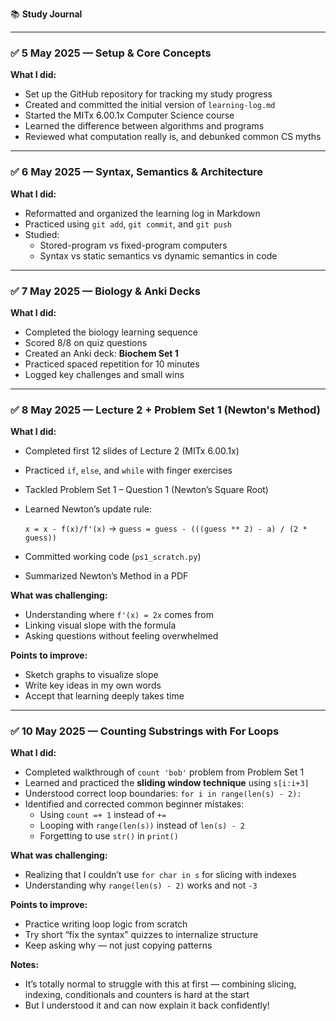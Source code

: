 📚 **Study Journal**

---

### ✅ 5 May 2025 — Setup & Core Concepts
**What I did:**
- Set up the GitHub repository for tracking my study progress
- Created and committed the initial version of `learning-log.md`
- Started the MITx 6.00.1x Computer Science course
- Learned the difference between algorithms and programs
- Reviewed what computation really is, and debunked common CS myths

---

### ✅ 6 May 2025 — Syntax, Semantics & Architecture
**What I did:**
- Reformatted and organized the learning log in Markdown
- Practiced using `git add`, `git commit`, and `git push`
- Studied:
  - Stored-program vs fixed-program computers
  - Syntax vs static semantics vs dynamic semantics in code

---

### ✅ 7 May 2025 — Biology & Anki Decks
**What I did:**
- Completed the biology learning sequence
- Scored 8/8 on quiz questions
- Created an Anki deck: **Biochem Set 1**
- Practiced spaced repetition for 10 minutes
- Logged key challenges and small wins

---

### ✅ 8 May 2025 — Lecture 2 + Problem Set 1 (Newton's Method)
**What I did:**
- Completed first 12 slides of Lecture 2 (MITx 6.00.1x)
- Practiced `if`, `else`, and `while` with finger exercises
- Tackled Problem Set 1 – Question 1 (Newton’s Square Root)
- Learned Newton’s update rule:

  `x = x - f(x)/f'(x)` → `guess = guess - (((guess ** 2) - a) / (2 * guess))`

- Committed working code (`ps1_scratch.py`)
- Summarized Newton’s Method in a PDF

**What was challenging:**
- Understanding where `f'(x) = 2x` comes from
- Linking visual slope with the formula
- Asking questions without feeling overwhelmed

**Points to improve:**
- Sketch graphs to visualize slope
- Write key ideas in my own words
- Accept that learning deeply takes time

---

### ✅ 10 May 2025 — Counting Substrings with For Loops
**What I did:**
- Completed walkthrough of `count 'bob'` problem from Problem Set 1
- Learned and practiced the **sliding window technique** using `s[i:i+3]`
- Understood correct loop boundaries: `for i in range(len(s) - 2):`
- Identified and corrected common beginner mistakes:
  - Using `count =+ 1` instead of `+=`
  - Looping with `range(len(s))` instead of `len(s) - 2`
  - Forgetting to use `str()` in `print()`

**What was challenging:**
- Realizing that I couldn’t use `for char in s` for slicing with indexes
- Understanding why `range(len(s) - 2)` works and not `-3`

**Points to improve:**
- Practice writing loop logic from scratch
- Try short “fix the syntax” quizzes to internalize structure
- Keep asking why — not just copying patterns

**Notes:**
- It’s totally normal to struggle with this at first — combining slicing, indexing, conditionals and counters is hard at the start
- But I understood it and can now explain it back confidently!